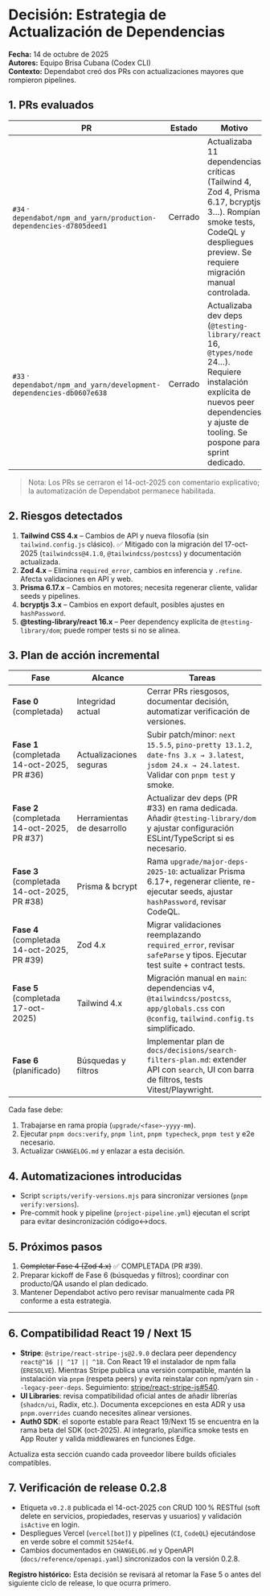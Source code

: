 # Decisión: Estrategia de Actualización de Dependencias

**Fecha:** 14 de octubre de 2025  
**Autores:** Equipo Brisa Cubana (Codex CLI)  
**Contexto:** Dependabot creó dos PRs con actualizaciones mayores que rompieron pipelines.

## 1. PRs evaluados

| PR                                                                    | Estado  | Motivo                                                                                                                                                                                  |
| --------------------------------------------------------------------- | ------- | --------------------------------------------------------------------------------------------------------------------------------------------------------------------------------------- |
| `#34` · `dependabot/npm_and_yarn/production-dependencies-d7805deed1`  | Cerrado | Actualizaba 11 dependencias críticas (Tailwind 4, Zod 4, Prisma 6.17, bcryptjs 3…). Rompían smoke tests, CodeQL y despliegues preview. Se requiere migración manual controlada.         |
| `#33` · `dependabot/npm_and_yarn/development-dependencies-db0607e638` | Cerrado | Actualizaba dev deps (`@testing-library/react` 16, `@types/node` 24…). Requiere instalación explícita de nuevos peer dependencies y ajuste de tooling. Se pospone para sprint dedicado. |

> Nota: Los PRs se cerraron el 14-oct-2025 con comentario explicativo; la automatización de Dependabot permanece habilitada.

## 2. Riesgos detectados

1. **Tailwind CSS 4.x** – Cambios de API y nueva filosofía (sin `tailwind.config.js` clásico). ✅ Mitigado con la migración del 17-oct-2025 (`tailwindcss@4.1.0`, `@tailwindcss/postcss`) y documentación actualizada.
2. **Zod 4.x** – Elimina `required_error`, cambios en inferencia y `.refine`. Afecta validaciones en API y web.
3. **Prisma 6.17.x** – Cambios en motores; necesita regenerar cliente, validar seeds y pipelines.
4. **bcryptjs 3.x** – Cambios en export default, posibles ajustes en `hashPassword`.
5. **@testing-library/react 16.x** – Peer dependency explícita de `@testing-library/dom`; puede romper tests si no se alinea.

## 3. Plan de acción incremental

| Fase                                        | Alcance                    | Tareas                                                                                                                                        |
| ------------------------------------------- | -------------------------- | --------------------------------------------------------------------------------------------------------------------------------------------- |
| **Fase 0** (completada)                     | Integridad actual          | Cerrar PRs riesgosos, documentar decisión, automatizar verificación de versiones.                                                             |
| **Fase 1** (completada 14-oct-2025, PR #36) | Actualizaciones seguras    | Subir patch/minor: `next 15.5.5`, `pino-pretty 13.1.2`, `date-fns 3.x → 3.latest`, `jsdom 24.x → 24.latest`. Validar con `pnpm test` y smoke. |
| **Fase 2** (completada 14-oct-2025, PR #37) | Herramientas de desarrollo | Actualizar dev deps (PR #33) en rama dedicada. Añadir `@testing-library/dom` y ajustar configuración ESLint/TypeScript si es necesario.       |
| **Fase 3** (completada 14-oct-2025, PR #38) | Prisma & bcrypt            | Rama `upgrade/major-deps-2025-10`: actualizar Prisma 6.17+, regenerar cliente, re-ejecutar seeds, ajustar `hashPassword`, revisar CodeQL.     |
| **Fase 4** (completada 14-oct-2025, PR #39) | Zod 4.x                    | Migrar validaciones reemplazando `required_error`, revisar `safeParse` y tipos. Ejecutar test suite + contract tests.                         |
| **Fase 5** (completada 17-oct-2025)         | Tailwind 4.x               | Migración manual en `main`: dependencias v4, `@tailwindcss/postcss`, `app/globals.css` con `@config`, `tailwind.config.ts` simplificado.      |
| **Fase 6** (planificado)                    | Búsquedas y filtros        | Implementar plan de `docs/decisions/search-filters-plan.md`: extender API con `search`, UI con barra de filtros, tests Vitest/Playwright.     |

Cada fase debe:

1. Trabajarse en rama propia (`upgrade/<fase>-yyyy-mm`).
2. Ejecutar `pnpm docs:verify`, `pnpm lint`, `pnpm typecheck`, `pnpm test` y e2e necesario.
3. Actualizar `CHANGELOG.md` y enlazar a esta decisión.

## 4. Automatizaciones introducidas

- Script `scripts/verify-versions.mjs` para sincronizar versiones (`pnpm verify:versions`).
- Pre-commit hook y pipeline (`project-pipeline.yml`) ejecutan el script para evitar desincronización código↔docs.

## 5. Próximos pasos

1. ~~Completar Fase 4 (Zod 4.x)~~ ✅ COMPLETADA (PR #39).
2. Preparar kickoff de Fase 6 (búsquedas y filtros); coordinar con producto/QA usando el plan dedicado.
3. Mantener Dependabot activo pero revisar manualmente cada PR conforme a esta estrategia.

---

## 6. Compatibilidad React 19 / Next 15

- **Stripe**: `@stripe/react-stripe-js@2.9.0` declara peer dependency `react@^16 || ^17 || ^18`. Con React 19 el instalador de npm falla (`ERESOLVE`). Mientras Stripe publica una versión compatible, mantén la instalación via `pnpm` (respeta peers) y evita reinstalar con npm/yarn sin `--legacy-peer-deps`. Seguimiento: [stripe/react-stripe-js#540](https://github.com/stripe/react-stripe-js/issues/540).
- **UI Libraries**: revisa compatibilidad oficial antes de añadir librerías (`shadcn/ui`, Radix, etc.). Documenta excepciones en esta ADR y usa `pnpm.overrides` cuando necesites alinear versiones.
- **Auth0 SDK**: el soporte estable para React 19/Next 15 se encuentra en la rama beta del SDK (oct-2025). Al integrarlo, planifica smoke tests en App Router y valida middlewares en funciones Edge.

Actualiza esta sección cuando cada proveedor libere builds oficiales compatibles.

## 7. Verificación de release 0.2.8

- Etiqueta `v0.2.8` publicada el 14-oct-2025 con CRUD 100 % RESTful (soft delete en servicios, propiedades, reservas y usuarios) y validación `isActive` en login.
- Despliegues Vercel (`vercel[bot]`) y pipelines (`CI`, `CodeQL`) ejecutándose en verde sobre el commit `5254ef4`.
- Cambios documentados en `CHANGELOG.md` y OpenAPI (`docs/reference/openapi.yaml`) sincronizados con la versión 0.2.8.

**Registro histórico:** Esta decisión se revisará al retomar la Fase 5 o antes del siguiente ciclo de release, lo que ocurra primero.
